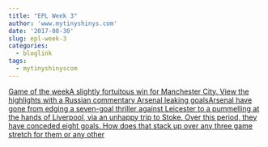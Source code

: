 ```yaml
---
title: "EPL Week 3"
author: 'www.mytinyshinys.com'
date: '2017-08-30'
slug: epl-week-3
categories:
  - bloglink
tags:
  - mytinyshinyscom
---
```


[Game of the weekA slightly fortuitous win for Manchester City. View the highlights with a Russian commentary Arsenal leaking goalsArsenal have gone from edging a seven-goal thriller against Leicester to a pummelling at the hands of Liverpool, via an unhappy trip to Stoke. Over this period, they have conceded eight goals. How does that stack up over any three game stretch for them or any other<i class="fas fa-external-link-alt"></i>](https://www.mytinyshinys.com/2017/08/30/epl2018-wk3/)

